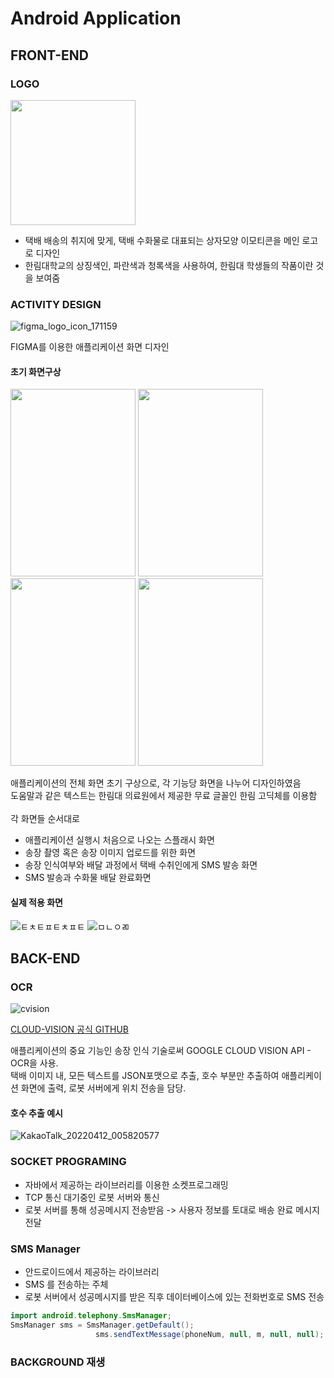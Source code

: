 # Android Application
## FRONT-END
### LOGO
 <img src ="https://user-images.githubusercontent.com/70936623/170500824-c1c2ebf9-d54e-45b4-9777-20babfb4cd97.png" width="200" height="200">
 
* 택배 배송의 취지에 맞게, 택배 수화물로 대표되는 상자모양 이모티콘을 메인 로고로 디자인
* 한림대학교의 상징색인, 파란색과 청록색을 사용하여, 한림대 학생들의 작품이란 것을 보여줌

### ACTIVITY DESIGN
 ![figma_logo_icon_171159](https://user-images.githubusercontent.com/70936623/170531357-02ee641c-cdcf-41e2-a4ca-3a8c8ab67ae8.png)<br />

 FIGMA를 이용한 애플리케이션 화면 디자인
 #### 초기 화면구상
 <img src ="https://user-images.githubusercontent.com/70936623/170503868-c541686b-e9a5-498c-b949-7c18902777a8.png" width="200" height="300"> <img src ="https://user-images.githubusercontent.com/70936623/170503877-58d53f1a-e140-47d5-b4d7-c6ae5c48e7e6.png" width="200" height="300"> <img src ="https://user-images.githubusercontent.com/70936623/170503870-6b92cb63-edc8-4f9a-a59e-6215be5221b2.png" width="200" height="300"> <img src ="https://user-images.githubusercontent.com/70936623/170503873-7eb241da-3e3a-4946-a63b-316e99de6a94.png" width="200" height="300">

애플리케이션의 전체 화면 초기 구상으로, 각 기능당 화면을 나누어 디자인하였음<br />
도움말과 같은 텍스트는 한림대 의료원에서 제공한 무료 글꼴인 한림 고딕체를 이용함<br /><br/>
각 화면들 순서대로
* 애플리케이션 실행시 처음으로 나오는 스플래시 화면
* 송장 촬영 혹은 송장 이미지 업로드를 위한 화면
* 송장 인식여부와 배달 과정에서 택배 수취인에게 SMS 발송 화면
* SMS 발송과 수화물 배달 완료화면  
#### 실제 적용 화면
![ㅌㅊㅌㅍㅌㅊㅍㅌ](https://user-images.githubusercontent.com/70936623/170524457-0db6077d-534d-454a-8b47-bc103a5f528f.PNG)
![ㅁㄴㅇㄻ](https://user-images.githubusercontent.com/70936623/170524247-cc166939-ed45-4bfa-ad1f-eb012f6bc856.PNG)
## BACK-END
### OCR
![cvision](https://user-images.githubusercontent.com/70936623/170508987-cf81a69b-2e3f-4a63-a3c6-833cbbec1434.png)<br />
 
 [CLOUD-VISION 공식 GITHUB](https://github.com/GoogleCloudPlatform/cloud-vision)
 
 애플리케이션의 중요 기능인 송장 인식 기술로써 GOOGLE CLOUD VISION API - OCR을 사용.<br />
 택배 이미지 내, 모든 텍스트를 JSON포맷으로 추출, 호수 부분만 추출하여 애플리케이션 화면에 출력, 로봇 서버에게 위치 전송을 담당. 
 #### 호수 추출 예시
 
 ![KakaoTalk_20220412_005820577](https://user-images.githubusercontent.com/70936623/170510971-6daa90dd-ef9d-4ceb-85bf-47fa2cd522c4.png)
 ### SOCKET PROGRAMING
 * 자바에서 제공하는 라이브러리를 이용한 소켓프로그래밍
 * TCP 통신 대기중인 로봇 서버와 통신
 * 로봇 서버를 통해 성공메시지 전송받음 -> 사용자 정보를 토대로 배송 완료 메시지 전달
 ### SMS Manager
 * 안드로이드에서 제공하는 라이브러리
 * SMS 를 전송하는 주체
 * 로봇 서버에서 성공메시지를 받은 직후 데이터베이스에 있는 전화번호로 SMS 전송
 ``` java
 import android.telephony.SmsManager;
 SmsManager sms = SmsManager.getDefault();
                    sms.sendTextMessage(phoneNum, null, m, null, null);
 ```
 
 ### BACKGROUND 재생
 
